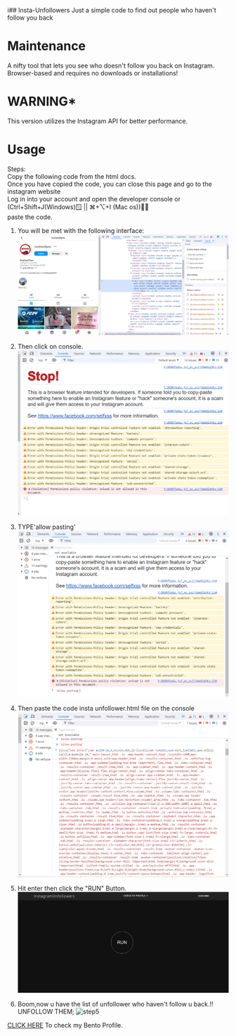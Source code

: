 i## Insta-Unfollowers
Just a simple code to find out people who haven't follow you back

# Maintenance
A nifty tool that lets you see who doesn't follow you back on Instagram.
Browser-based and requires no downloads or installations!

# WARNING*
This version utilizes the Instagram API for better performance.

# Usage

Steps:<br>
Copy the following code from the html docs.<br>
Once you have copied the code, you can close this page and go to the instagram website<br>
Log in into your account and open the developer console or <br>
(Ctrl+Shift+J(Windows)🪟       ||               ⌘+⌥+I (Mac os))🧑‍💻<br> 
                            paste the code.

1) You will be met with the following interface:
![STEP1](./step%20png/STEP1.png)

2) Then click on console.
![step2](./step%20png/step2.png)

3) TYPE'allow pasting'
![step3](./step%20png/step3%20.png)

4) Then paste the code insta unfollower.html file on the console 
![code](./step%20png/code.png)

5) Hit enter then click the "RUN" Button.
 ![step4](./step%20png/STEP%204.png)

 6) Boom,now u have the list of unfollower who haven't follow u back.!! UNFOLLOW THEM;
 ![step5](./step%20png/step5.)

<a href="https://bento.me/shirishkc">CLICK HERE</a> To check my Bento Profile.
